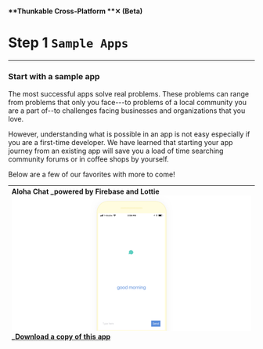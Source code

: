 #### **Thunkable Cross-Platform **✕ \(Beta\)

# Step 1 `Sample Apps`

---

### S**tart with a sample app**

The most successful apps solve real problems. These problems can range from problems that only you face---to problems of a local community you are a part of--to challenges facing businesses and organizations that you love.

However, understanding what is possible in an app is not easy especially if you are a first-time developer. We have learned that starting your app journey from an existing app will save you a load of time searching community forums or in coffee shops by yourself.

Below are a few of our favorites with more to come!

| Aloha Chat _powered by Firebase and Lottie _![](/assets/ios-sample-app-chat.png)_ _[**Download a copy of this app**](https://goo.gl/Jv52c1) |
| :--- |




